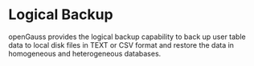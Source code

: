 # Logical Backup<a name="EN-US_CONCEPT_0252569379"></a>

openGauss provides the logical backup capability to back up user table data to local disk files in TEXT or CSV format and restore the data in homogeneous and heterogeneous databases.

